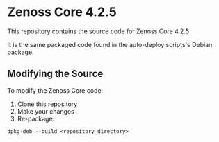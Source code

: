 # Zenoss Core 4.2.5

This repository contains the source code for Zenoss Core 4.2.5

It is the same packaged code found in the auto-deploy scripts's Debian package.

## Modifying the Source

To modify the Zenoss Core code:

1. Clone this repository
2. Make your changes
3. Re-package:

`dpkg-deb --build <repository_directory>`
